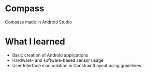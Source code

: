 # Compass
Compass made in Android Studio

# What I learned
* Basic creation of Android applications
* Hardware- and software-based sensor usage
* User Interface manipulation in ConstraintLayout using guidelines
